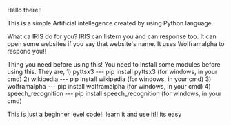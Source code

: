 Hello there!!

This is a simple Artificial intellegence created by using Python language.

What ca IRIS do for you?
     IRIS can listern you and can response too. It can open some websites if you say that website's name. It uses Wolframalpha to respond you!!
     
Thing you need before using this!
      You need to Install some modules before using this. They are,
          1) pyttsx3
          --- pip install pyttsx3 
               (for windows, in your cmd)
          2) wikipedia
          --- pip install wikipedia
              (for windows, in your cmd)
          3) wolframalpha
          --- pip install wolframalpha
              (for windows, in your cmd)
          4) speech_recognition
          --- pip install speech_recognition
              (for windows, in your cmd)
              
          
              
 This is just a beginner level code!!
 learn it and use it!!
 its easy
